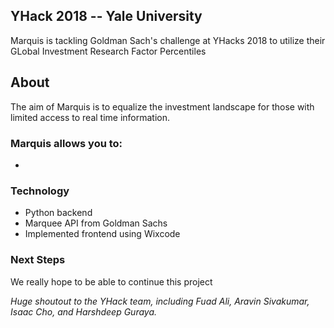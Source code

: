 ## YHack 2018 -- Yale University 

Marquis is tackling Goldman Sach's challenge at YHacks 2018 to utilize their GLobal Investment Research Factor Percentiles

## About
The aim of Marquis is to equalize the investment landscape for those with limited access to real time information.

### Marquis allows you to:
* 

### Technology
* Python backend
* Marquee API from Goldman Sachs
* Implemented frontend using Wixcode

### Next Steps

We really hope to be able to continue this project 

*Huge shoutout to the YHack team, including Fuad Ali, Aravin Sivakumar, Isaac Cho, and Harshdeep Guraya.*

